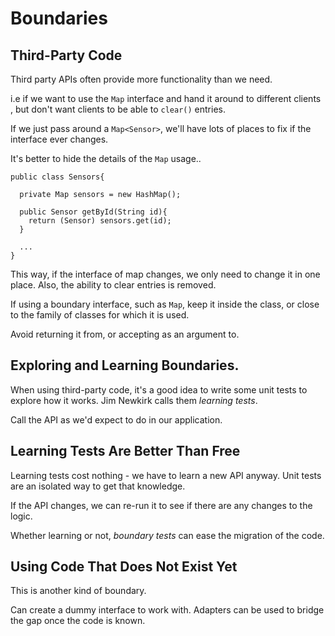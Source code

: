 # Boundaries

## Third-Party Code

Third party APIs often provide more functionality than we need.

i.e if we want to use the `Map` interface and hand it around to different clients
, but don't want clients to be able to `clear()` entries. 

If we just pass around a `Map<Sensor>`, we'll have lots of places to fix if the 
interface ever changes.

It's better to hide the details of the `Map` usage..

```$xslt
public class Sensors{

  private Map sensors = new HashMap();
  
  public Sensor getById(String id){
    return (Sensor) sensors.get(id);
  }

  ...
}
```

This way, if the interface of map changes, we only need to change it in one place.
Also, the ability to clear entries is removed.

If using a boundary interface, such as `Map`, keep it inside the class, or close to the
family of classes for which it is used.

Avoid returning it from, or accepting as an argument to.

## Exploring and Learning Boundaries.

When using third-party code, it's a good idea to write some unit tests to explore how
it works. Jim Newkirk calls them *learning tests*.

Call the API as we'd expect to do in our application.

## Learning Tests Are Better Than Free

Learning tests cost nothing - we have to learn a new API anyway. Unit tests are an isolated
way to get that knowledge.

If the API changes, we can re-run it to see if there are any changes to the logic.

Whether learning or not, *boundary tests* can ease the migration of the code.

## Using Code That Does Not Exist Yet

This is another kind of boundary. 

Can create a dummy interface to work with. Adapters can be used to bridge the gap 
once the code is known.




